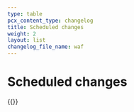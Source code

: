 ```yaml
---
type: table
pcx_content_type: changelog
title: Scheduled changes
weight: 2
layout: list
changelog_file_name: waf
---
```


# Scheduled changes

{{<scheduled-changes>}}
